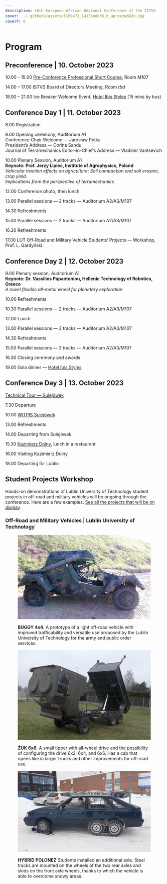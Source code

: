 ```yaml
---
description: 16th European-African Regional Conference of the ISTVS
cover: ../.gitbook/assets/5169471_14135eeb36_b_uprezzed@2x.jpg
coverY: 0
---
```


# Program

## Preconference | 10. October 2023

10.00 – 15.00 [Pre-Conference Professional Short Course](./#preconference-or-10.-october-2023), Room M107

14.00 – 17.00 ISTVS Board of Directors Meeting, Room _tbd_

18.00 – 21.00 Ice Breaker Welcome Event, [Hotel Ibis Styles](https://ibislublin.pl/hotel/o-hotelu) (15 mins by bus)

## Conference Day 1 | 11. October 2023

8.00 Registration

9.00 Opening  ceremony, Auditorium A1\
Conference Chair Welcome — Jarosław Pytka\
President‘s Address — Corina Sandu\
Journal of Terramechanics Editor-in-Chief’s Address — Vladimir Vantsevich

10.00 Plenary Session, Auditorium A1\
**Keynote: Prof. Jerzy Lipiec, Institute of Agrophysics, Poland**\
_Vehicular traction effects on agriculture: Soil compaction and soil erosion, crop yield._ \
_Implications from the perspective of terramechanics_

12.00 Conference photo, then lunch

13.00 Parallel sessions — 2 tracks — Auditorium A2/A3/M107

14.30 Refreshments

15.00 Parallel sessions — 2 tracks — Auditorium A2/A3/M107

16.30 Refreshments

17.00 LUT Off-Road and Military Vehicle Students‘ Projects — Workshop, Prof. L. Gardyński

## Conference Day 2 | 12. October 2023

9.00 Plenary session, Auditorium A1\
**Keynote: Dr. Vassilios Papantoniou, Hellenic Technology of Robotics, Greece**\
_A novel flexible all-metal wheel for planetary exploration_

10.00 Refreshments

10.30 Parallel sessions — 2 tracks — Auditorium A2/A3/M107

12.00 Lunch

13.00 Parallel sessions — 2 tracks — Auditorium A2/A3/M107

14.30 Refreshments

15.00 Parallel sessions — 3 tracks — Auditorium A2/A3/M107

16.30 Closing ceremony and awards

19.00 Gala dinner — [Hotel Ibis Styles](https://ibislublin.pl/hotel/o-hotelu)

## Conference Day 3 | 13. October 2023

[Technical Tour — Sulejówek](../technical-tour.md)

7.30 Departure

10.00 [WITPIS Sulejówek](https://www.witpis.eu/pl/)

13.00 Refreshments

14.00 Departing from Sulejówek

15.30 [Kazimierz Dolny](https://www.kazimierz-dolny.pl/turystyka/), lunch in a restaurant

16.00 Visiting Kazimierz Dolny

18.00 Departing for Lublin

## Student Projects Workshop

Hands-on demonstrations of Lublin University of Technology student projects in off-road and military vehicles will be ongoing through the conference. Here are a few examples. [See all the projects that will be on display](student-projects.md).

### Off-Road and Military Vehicles | Lublin University of Technology

<div align="left" data-full-width="false">

<figure><img src="../.gitbook/assets/buggy.JPG" alt=""><figcaption><p><strong>BUGGY 4x4.</strong> A prototype of a light off-road vehicle with improved trafficability and versatile use proposed by the Lublin University of Technology for the army and public order services.</p></figcaption></figure>

 

<figure><img src="../.gitbook/assets/zuk 66.JPG" alt=""><figcaption><p><strong>ŻUK 6x6.</strong> A small tipper with all-wheel drive and the possibility of configuring the drive 6x2, 6x4, and 6x6. Has a cab that opens like in larger trucks and other improvements for off-road use.</p></figcaption></figure>

 

<figure><img src="../.gitbook/assets/polonez.JPG" alt=""><figcaption><p><strong>HYBRID POLONEZ</strong> Students installed an additional axle. Steel tracks are mounted on the wheels of the two rear axles and skids on the front axle wheels, thanks to which the vehicle is able to overcome snowy areas.</p></figcaption></figure>

</div>

